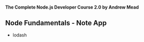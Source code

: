 #### The Complete Node.js Developer Course 2.0 by Andrew Mead

## Node Fundamentals - Note App

* lodash